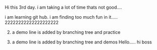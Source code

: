 Hi this 3rd day. i am taking a lot of time thats not good....

i am learning git hub. i am finding too much fun in it.....
22222222222222222222

2. a demo line is added by branching tree and practice

2. a demo line is added by branching tree and demos
Hello.....
hi boss
